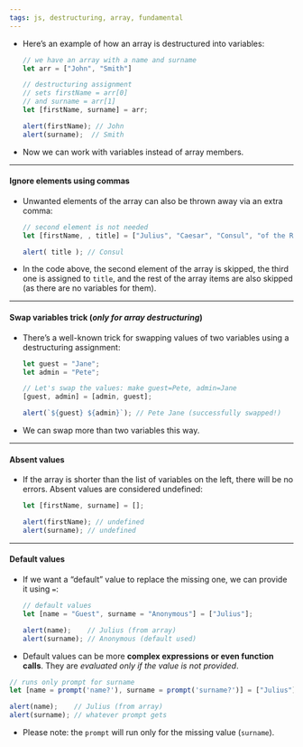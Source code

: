 ```yaml
---
tags: js, destructuring, array, fundamental
---
```


- Here’s an example of how an array is destructured into variables:
	```javascript
	// we have an array with a name and surname
	let arr = ["John", "Smith"]
	
	// destructuring assignment
	// sets firstName = arr[0]
	// and surname = arr[1]
	let [firstName, surname] = arr;
	
	alert(firstName); // John
	alert(surname);  // Smith
	```
- Now we can work with variables instead of array members.

---

#### Ignore elements using commas

- Unwanted elements of the array can also be thrown away via an extra comma:
	```javascript
	// second element is not needed
	let [firstName, , title] = ["Julius", "Caesar", "Consul", "of the Roman Republic"];
	
	alert( title ); // Consul
	```
- In the code above, the second element of the array is skipped, the third one is assigned to `title`, and the rest of the array items are also skipped (as there are no variables for them).

---

#### Swap variables trick (*only for array destructuring*)

- There’s a well-known trick for swapping values of two variables using a destructuring assignment:
	```javascript
	let guest = "Jane";
	let admin = "Pete";
	
	// Let's swap the values: make guest=Pete, admin=Jane
	[guest, admin] = [admin, guest];
	
	alert(`${guest} ${admin}`); // Pete Jane (successfully swapped!)
	```
- We can swap more than two variables this way.

---

#### Absent values

- If the array is shorter than the list of variables on the left, there will be no errors. Absent values are considered undefined:
	```js
	let [firstName, surname] = [];
	
	alert(firstName); // undefined
	alert(surname); // undefined
	```

---

#### Default values

- If we want a “default” value to replace the missing one, we can provide it using `=`:
	```js
	// default values
	let [name = "Guest", surname = "Anonymous"] = ["Julius"];
	
	alert(name);    // Julius (from array)
	alert(surname); // Anonymous (default used)
	```
- Default values can be more **complex expressions or even function calls**. They are *evaluated only if the value is not provided*.
```js
// runs only prompt for surname
let [name = prompt('name?'), surname = prompt('surname?')] = ["Julius"];

alert(name);    // Julius (from array)
alert(surname); // whatever prompt gets
```
- Please note: the `prompt` will run only for the missing value (`surname`).